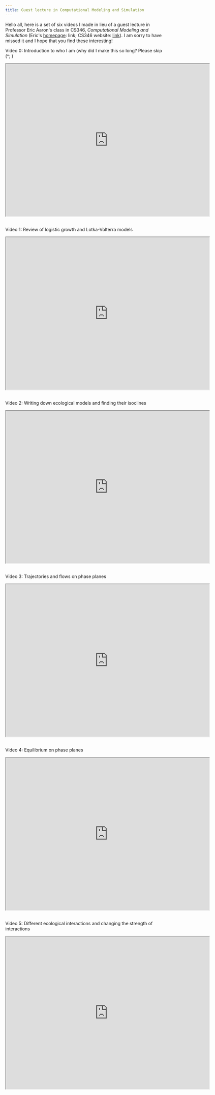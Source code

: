 ```yaml
---
title: Guest lecture in Computational Modeling and Simulation
---
```


Hello all, here is a set of six videos I made in lieu of a guest lecture in Professor Eric Aaron's class in CS346, _Computational Modeling and Simulation_ (Eric's [homepage](https://cs.colby.edu/eaaron/): link; CS346 website: [link](https://cs.colby.edu/courses/S20/cs346/)). I am sorry to have missed it and I hope that you find these interesting!

Video 0: Introduction to who I am (why did I make this so long? Please skip (^; )

<iframe src="https://drive.google.com/file/d/1X0PoX9Hd-p8xsWjRY5f5C32h9AVBQ4K1/preview" width="640" height="480"></iframe>

<br />
<br />

Video 1: Review of logistic growth and Lotka-Volterra models

<iframe src="https://drive.google.com/file/d/1X-GwDM_YX6Xh1eV7F7qimM03qJnFS13E/preview" width="640" height="480"></iframe>

<br />
<br />

Video 2: Writing down ecological models and finding their isoclines

<iframe src="https://drive.google.com/file/d/1WtscWyWTBnGQyMXCbDwUEb9xMpDdMqOo/preview" width="640" height="480"></iframe>

<br />
<br />

Video 3: Trajectories and flows on phase planes

<iframe src="https://drive.google.com/file/d/1X1iBBCKllsUDUB-ZsIt2phgwAoy00szm/preview" width="640" height="480"></iframe>

<br />
<br />

Video 4: Equilibrium on phase planes

<iframe src="https://drive.google.com/file/d/1rjp48eU1L8bpOwjkDfQ775RV97VkcivM/preview" width="640" height="480"></iframe>

<br />
<br />

Video 5: Different ecological interactions and changing the strength of interactions

<iframe src="https://drive.google.com/file/d/1rkMzYsiqNs7DrAOF5VFE6jAEeekFMXf8/preview" width="640" height="480"></iframe>